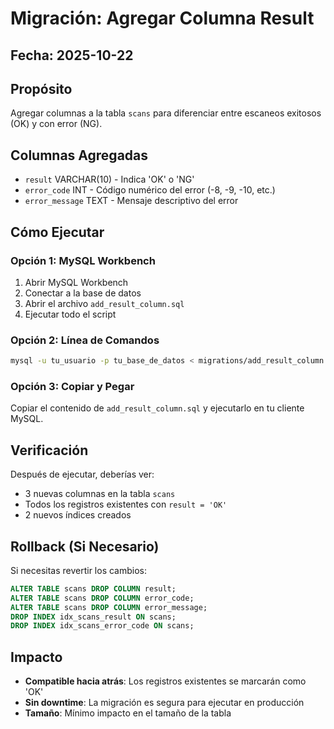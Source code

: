 # Migración: Agregar Columna Result

## Fecha: 2025-10-22

## Propósito
Agregar columnas a la tabla `scans` para diferenciar entre escaneos exitosos (OK) y con error (NG).

## Columnas Agregadas
- `result` VARCHAR(10) - Indica 'OK' o 'NG'
- `error_code` INT - Código numérico del error (-8, -9, -10, etc.)
- `error_message` TEXT - Mensaje descriptivo del error

## Cómo Ejecutar

### Opción 1: MySQL Workbench
1. Abrir MySQL Workbench
2. Conectar a la base de datos
3. Abrir el archivo `add_result_column.sql`
4. Ejecutar todo el script

### Opción 2: Línea de Comandos
```bash
mysql -u tu_usuario -p tu_base_de_datos < migrations/add_result_column.sql
```

### Opción 3: Copiar y Pegar
Copiar el contenido de `add_result_column.sql` y ejecutarlo en tu cliente MySQL.

## Verificación
Después de ejecutar, deberías ver:
- 3 nuevas columnas en la tabla `scans`
- Todos los registros existentes con `result = 'OK'`
- 2 nuevos índices creados

## Rollback (Si Necesario)
Si necesitas revertir los cambios:
```sql
ALTER TABLE scans DROP COLUMN result;
ALTER TABLE scans DROP COLUMN error_code;
ALTER TABLE scans DROP COLUMN error_message;
DROP INDEX idx_scans_result ON scans;
DROP INDEX idx_scans_error_code ON scans;
```

## Impacto
- **Compatible hacia atrás**: Los registros existentes se marcarán como 'OK'
- **Sin downtime**: La migración es segura para ejecutar en producción
- **Tamaño**: Mínimo impacto en el tamaño de la tabla
